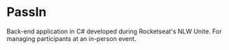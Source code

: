 # PassIn

Back-end application in C# developed during Rocketseat's NLW Unite. For managing participants at an in-person event.
